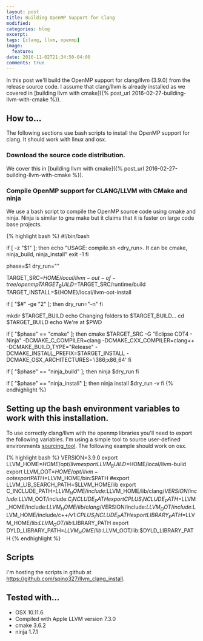 ```yaml
---
layout: post
title: Building OpenMP Support for Clang
modified:
categories: blog
excerpt: 
tags: [clang, llvm, openmp]
image:
  feature:
date: 2016-11-02T21:34:50-04:00
comments: true
---
```


In this post we'll build the OpenMP support for clang/llvm (3.9.0) from the release source code. I assume that clang/llvm is already installed as we covered in [building llvm with cmake]({% post_url 2016-02-27-building-llvm-with-cmake %}).

## How to...

The following sections use bash scripts to install the OpenMP support for clang. It should work with linux and osx.

### Download the source code distribution.
We cover this in [building llvm with cmake]({% post_url 2016-02-27-building-llvm-with-cmake %}).

### Compile OpenMP support for CLANG/LLVM with CMake and ninja

We use a bash script to compile the OpenMP source code using cmake and ninja. Ninja is similar to gnu make but it claims that it is faster on large code base projects.

{% highlight bash %}
#!/bin/bash

if [ -z "$1" ]; then
    echo "USAGE: compile.sh <phase> <dry_run>. It can be cmake, ninja_build, ninja_install"
    exit -1
fi

phase=$1
dry_run=""

TARGET_SRC=${HOME}/local/llvm-out-of-tree/openmp
TARGET_BUILD=$TARGET_SRC/runtime/build
TARGET_INSTALL=${HOME}/local/llvm-oot-install

if [ "$#" -ge "2" ]; then
    dry_run="-n"
fi

mkdir $TARGET_BUILD
echo Changing folders to $TARGET_BUILD...
cd $TARGET_BUILD
echo We\'re at $PWD

if [ "$phase" == "cmake" ]; then
	cmake $TARGET_SRC -G "Eclipse CDT4 - Ninja" -DCMAKE_C_COMPILER=clang -DCMAKE_CXX_COMPILER=clang++ -DCMAKE_BUILD_TYPE="Release" -DCMAKE_INSTALL_PREFIX=$TARGET_INSTALL -DCMAKE_OSX_ARCHITECTURES='i386;x86_64'
fi

if [ "$phase" == "ninja_build" ]; then
	ninja $dry_run
fi

if [ "$phase" == "ninja_install" ]; then
	ninja install $dry_run -v
fi
{% endhighlight %}

## Setting up the bash environment variables to work with this installation.

To use correctly clang/llvm with the openmp libraries you'll need to export the following variables. I'm using a simple tool to source user-defined environments <a target="null" href="https://github.com/spino327/sourcing_tool">sourcing_tool</a>. The following example should work on osx.

{% highlight bash %}
VERSION=3.9.0
export LLVM_HOME=$HOME/opt/llvm
export LLVM_BUILD=$HOME/local/llvm-build
export LLVM_OOT=$HOME/opt/llvm-oot
export PATH=$LLVM_HOME/bin:$PATH
#export LLVM_LIB_SEARCH_PATH=$LLVM_HOME/lib
export C_INCLUDE_PATH=$LLVM_HOME/include:$LLVM_HOME/lib/clang/$VERSION/include:$LLVM_OOT/include:$C_INCLUDE_PATH
export CPLUS_INCLUDE_PATH=$LLVM_HOME/include:$LLVM_HOME/lib/clang/$VERSION/include:$LLVM_OOT/include:$LLVM_HOME/include/c++/v1:$CPLUS_INCLUDE_PATH
export LIBRARY_PATH=$LLVM_HOME/lib:$LLVM_OOT/lib:$LIBRARY_PATH
export DYLD_LIBRARY_PATH=$LLVM_HOME/lib:$LLVM_OOT/lib:$DYLD_LIBRARY_PATH
{% endhighlight %}

## Scripts

I'm hosting the scripts in github at <a target="null" href="https://github.com/spino327/llvm_clang_install">https://github.com/spino327/llvm_clang_install</a>.

## Tested with...

* OSX 10.11.6
* Compiled with Apple LLVM version 7.3.0
* cmake 3.6.2
* ninja 1.7.1
